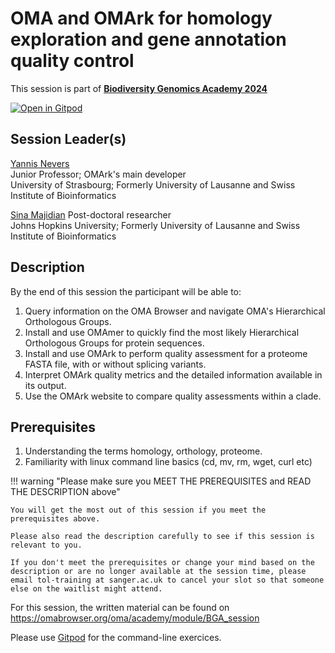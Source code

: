 # OMA and OMArk for homology exploration and gene annotation quality control

This session is part of [**Biodiversity Genomics Academy 2024**](https://thebgacademy.org)

[![Open in Gitpod](https://gitpod.io/button/open-in-gitpod.svg)](https://gitpod.io/#https://github.com/thebgacademy/oma-omark) 

## Session Leader(s)

[Yannis Nevers](https://scholar.google.com/citations?user=glh8MOYAAAAJ&hl=en&oi=ao)  
Junior Professor; OMArk's main developer  
University of Strasbourg; Formerly University of Lausanne and Swiss Institute of Bioinformatics

[Sina Majidian](https://sinamajidian.github.io/)
Post-doctoral researcher  
Johns Hopkins University; Formerly University of Lausanne and Swiss Institute of Bioinformatics


## Description

By the end of this session the participant will be able to:

1. Query information on the OMA Browser and navigate OMA's Hierarchical Orthologous Groups.
2. Install and use OMAmer to quickly find the most likely Hierarchical Orthologous Groups for protein sequences.
3. Install and use OMArk to perform quality assessment for a proteome FASTA file, with or without splicing variants.
4. Interpret OMArk quality metrics and the detailed information available in its output.
5. Use the OMArk website to compare quality assessments within a clade.

## Prerequisites

1. Understanding the terms homology, orthology, proteome.
2. Familiarity with linux command line basics (cd, mv, rm, wget, curl etc)

!!! warning "Please make sure you MEET THE PREREQUISITES and READ THE DESCRIPTION above"

    You will get the most out of this session if you meet the prerequisites above.

    Please also read the description carefully to see if this session is relevant to you.
    
    If you don't meet the prerequisites or change your mind based on the description or are no longer available at the session time, please email tol-training at sanger.ac.uk to cancel your slot so that someone else on the waitlist might attend.

For this session, the written material can be found on https://omabrowser.org/oma/academy/module/BGA_session

Please use [Gitpod](https://gitpod.io/#https://github.com/thebgacademy/oma-omark) for the command-line exercices.


